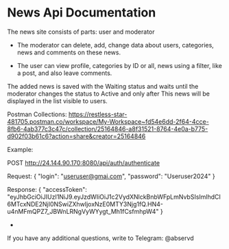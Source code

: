 # News Api Documentation

The news site consists of parts: user and moderator

* The moderator can delete, add, change data about users, categories, news and comments on these news.

* The user can view profile, categories by ID or all, news using a filter, like a post, and also leave comments.

The added news is saved with the Waiting status and waits until the moderator changes the status to Active and only after
This news will be displayed in the list visible to users.

Postman Collections: https://restless-star-481705.postman.co/workspace/My-Workspace~fd54e6dd-2f64-4cce-8fb6-4ab377c3c47c/collection/25164846-a8f31521-8764-4e0a-b775-d902f03b61c6?action=share&creator=25164846

Example:

POST  http://24.144.90.170:8080/api/auth/authenticate

Request:
{
"login": "useruser@gmai.com",
"password": "Useruser2024"
}

Response:
{
"accessToken": "eyJhbGciOiJIUzI1NiJ9.eyJzdWIiOiJ1c2VydXNlckBnbWFpLmNvbSIsImlhdCI6MTcxNDE2NjI0NSwiZXhwIjoxNzE0MTY3Njg1fQ.HN4-u4nMFmQPZ7_JBWnLRNgVyWYygt_Mh1fCsfmhpW4"
}

-
If you have any additional questions, write to Telegram: @abservd
